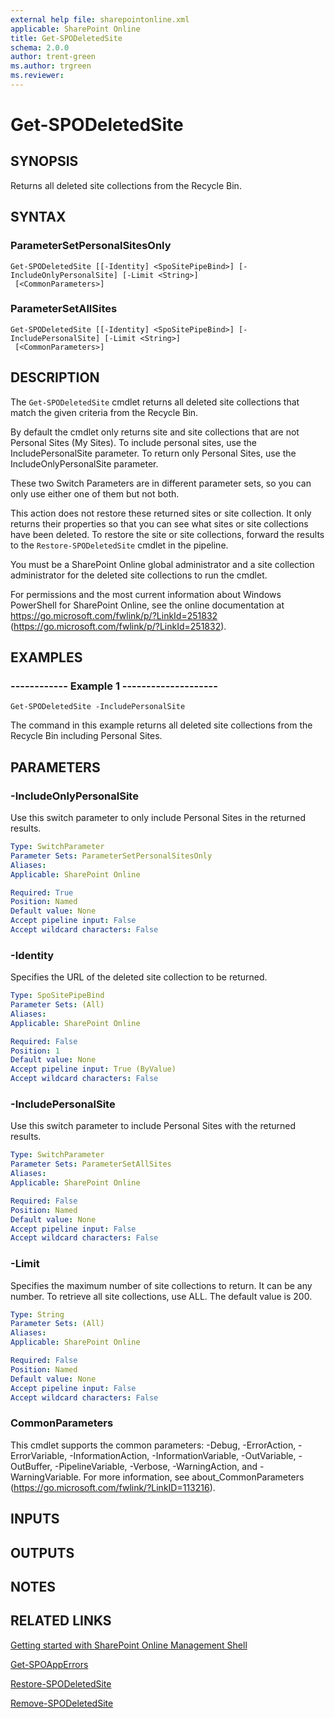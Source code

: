 ```yaml
---
external help file: sharepointonline.xml
applicable: SharePoint Online
title: Get-SPODeletedSite
schema: 2.0.0
author: trent-green
ms.author: trgreen
ms.reviewer:
---
```


# Get-SPODeletedSite

## SYNOPSIS
Returns all deleted site collections from the Recycle Bin.

## SYNTAX

### ParameterSetPersonalSitesOnly
```
Get-SPODeletedSite [[-Identity] <SpoSitePipeBind>] [-IncludeOnlyPersonalSite] [-Limit <String>]
 [<CommonParameters>]
```

### ParameterSetAllSites
```
Get-SPODeletedSite [[-Identity] <SpoSitePipeBind>] [-IncludePersonalSite] [-Limit <String>]
 [<CommonParameters>]
```

## DESCRIPTION
The `Get-SPODeletedSite` cmdlet returns all deleted site collections that match the given criteria from the Recycle Bin.

By default the cmdlet only returns site and site collections that are not Personal Sites (My Sites).
To include personal sites, use the IncludePersonalSite parameter.
To return only Personal Sites, use the IncludeOnlyPersonalSite parameter.

These two Switch Parameters are in different parameter sets, so you can only use either one of them but not both.

This action does not restore these returned sites or site collection.
It only returns their properties so that you can see what sites or site collections have been deleted.
To restore the site or site collections, forward the results to the `Restore-SPODeletedSite` cmdlet in the pipeline.

You must be a SharePoint Online global administrator and a site collection administrator for the deleted site collections to run the cmdlet.

For permissions and the most current information about Windows PowerShell for SharePoint Online, see the online documentation at https://go.microsoft.com/fwlink/p/?LinkId=251832 (https://go.microsoft.com/fwlink/p/?LinkId=251832).


## EXAMPLES

###   ------------ Example 1 --------------------
```
Get-SPODeletedSite -IncludePersonalSite
```
The command in this example returns all deleted site collections from the Recycle Bin including Personal Sites.


## PARAMETERS

### -IncludeOnlyPersonalSite
Use this switch parameter to only include Personal Sites in the returned results.

```yaml
Type: SwitchParameter
Parameter Sets: ParameterSetPersonalSitesOnly
Aliases: 
Applicable: SharePoint Online

Required: True
Position: Named
Default value: None
Accept pipeline input: False
Accept wildcard characters: False
```

### -Identity
Specifies the URL of the deleted site collection to be returned.

```yaml
Type: SpoSitePipeBind
Parameter Sets: (All)
Aliases: 
Applicable: SharePoint Online

Required: False
Position: 1
Default value: None
Accept pipeline input: True (ByValue)
Accept wildcard characters: False
```

### -IncludePersonalSite
Use this switch parameter to include Personal Sites with the returned results.

```yaml
Type: SwitchParameter
Parameter Sets: ParameterSetAllSites
Aliases: 
Applicable: SharePoint Online

Required: False
Position: Named
Default value: None
Accept pipeline input: False
Accept wildcard characters: False
```

### -Limit
Specifies the maximum number of site collections to return.
It can be any number.
To retrieve all site collections, use ALL.
The default value is 200.

```yaml
Type: String
Parameter Sets: (All)
Aliases: 
Applicable: SharePoint Online

Required: False
Position: Named
Default value: None
Accept pipeline input: False
Accept wildcard characters: False
```

### CommonParameters
This cmdlet supports the common parameters: -Debug, -ErrorAction, -ErrorVariable, -InformationAction, -InformationVariable, -OutVariable, -OutBuffer, -PipelineVariable, -Verbose, -WarningAction, and -WarningVariable. For more information, see about_CommonParameters (https://go.microsoft.com/fwlink/?LinkID=113216).

## INPUTS

## OUTPUTS

## NOTES

## RELATED LINKS

[Getting started with SharePoint Online Management Shell](https://docs.microsoft.com/powershell/sharepoint/sharepoint-online/connect-sharepoint-online?view=sharepoint-ps)

[Get-SPOAppErrors](Get-SPOAppErrors.md)

[Restore-SPODeletedSite](Restore-SPODeletedSite.md)

[Remove-SPODeletedSite](Remove-SPODeletedSite.md)
